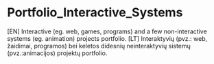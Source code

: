 # Portfolio_Interactive_Systems
[EN]
Interactive (eg. web, games, programs) and a few non-interactive systems (eg. animation) projects portfolio.
[LT]
Interaktyvių (pvz.: web, žaidimai, programos) bei keletos didesnių neinteraktyvių sistemų (pvz.:animacijos) projektų portfolio.
